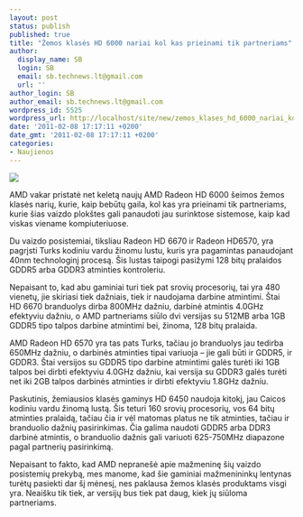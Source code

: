 ```yaml
---
layout: post
status: publish
published: true
title: "Žemos klasės HD 6000 nariai kol kas prieinami tik partneriams"
author:
  display_name: SB
  login: SB
  email: sb.technews.lt@gmail.com
  url: ''
author_login: SB
author_email: sb.technews.lt@gmail.com
wordpress_id: 5525
wordpress_url: http://localhost/site/new/zemos_klases_hd_6000_nariai_kol_kas_prieinami_tik_partneriams/
date: '2011-02-08 17:17:11 +0200'
date_gmt: '2011-02-08 17:17:11 +0200'
categories:
- Naujienos
---
```

<div class="imgright"><img src="http://technews.lt/upload/HD6570.jpg"  /></div>
<p>AMD vakar pristatė net keletą naujų AMD Radeon HD 6000 šeimos žemos klasės narių, kurie, kaip bebūtų gaila, kol kas yra prieinami tik partneriams, kurie šias vaizdo plokštes gali panaudoti jau surinktose sistemose, kaip kad viskas viename kompiuteriuose.</p>
<p>Du vaizdo posistemiai, tiksliau Radeon HD 6670 ir Radeon HD6570, yra pagrįsti Turks kodiniu vardu žinomu lustu, kuris yra pagamintas panaudojant 40nm technologinį procesą. Šis lustas taipogi pasižymi 128 bitų pralaidos GDDR5 arba GDDR3 atminties kontroleriu.</p>
<p>Nepaisant to, kad abu gaminiai turi tiek pat srovių procesorių, tai yra 480 vienetų, jie skiriasi tiek dažniais, tiek ir naudojama darbine atmintimi. Štai HD 6670 branduolys dirba 800MHz dažniu, darbinė atmintis 4.0GHz efektyviu dažniu, o AMD partneriams siūlo dvi versijas su 512MB arba 1GB GDDR5 tipo talpos darbine atmintimi bei, žinoma, 128 bitų pralaida.</p>
<p>AMD Radeon HD 6570 yra tas pats Turks, tačiau jo branduolys jau tedirba 650MHz dažniu, o darbinės atminties tipai variuoja – jie gali būti ir GDDR5, ir GDDR3. Štai versijos su GDDR5 tipo darbine atmintimi galės turėti iki 1GB talpos bei dirbti efektyviu 4.0GHz dažniu, kai versija su GDDR3 galės turėti net iki 2GB talpos darbinės atminties ir dirbti efektyviu 1.8GHz dažniu.</p>
<p>Paskutinis, žemiausios klasės gaminys HD 6450 naudoja kitokį, jau Caicos kodiniu vardu žinomą lustą. Šis teturi 160 srovių procesorių, vos 64 bitų atminties pralaidą, tačiau čia ir vėl matomas platus ne tik atminties, tačiau ir branduolio dažnių pasirinkimas. Čia galima naudoti GDDR5 arba DDR3 darbinė atmintis, o branduolio dažnis gali variuoti 625-750MHz diapazone pagal partnerių pasirinkimą.</p>
<p>Nepaisant to fakto, kad AMD nepranešė apie mažmeninę šių vaizdo posistemių prekybą, mes manome, kad šie gaminiai mažmenininkų lentynas turėtų pasiekti dar šį mėnesį, nes paklausa žemos klasės produktams visgi yra. Neaišku tik tiek, ar versijų bus tiek pat daug, kiek jų siūloma partneriams.<br /></p>
